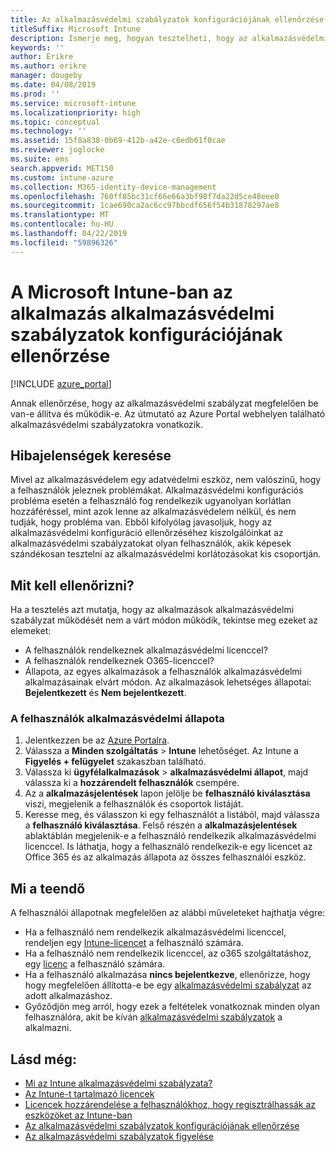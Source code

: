 ```yaml
---
title: Az alkalmazásvédelmi szabályzatok konfigurációjának ellenőrzése
titleSuffix: Microsoft Intune
description: Ismerje meg, hogyan tesztelheti, hogy az alkalmazásvédelmi szabályzat be van-e beállítva, és megfelelően működik-e a Microsoft Intune-ban.
keywords: ''
author: Erikre
ms.author: erikre
manager: dougeby
ms.date: 04/08/2019
ms.prod: ''
ms.service: microsoft-intune
ms.localizationpriority: high
ms.topic: conceptual
ms.technology: ''
ms.assetid: 15f8a838-0b69-412b-a42e-c6edb61f0cae
ms.reviewer: joglocke
ms.suite: ems
search.appverid: MET150
ms.custom: intune-azure
ms.collection: M365-identity-device-management
ms.openlocfilehash: 760ff85bc31cf66e66a3bf98f7da22d5ce48eee0
ms.sourcegitcommit: 1cae690ca2ac6cc97bbcdf656f54b31878297ae8
ms.translationtype: MT
ms.contentlocale: hu-HU
ms.lasthandoff: 04/22/2019
ms.locfileid: "59896326"
---
```

# <a name="how-to-validate-your-app-protection-policy-setup-in-microsoft-intune"></a>A Microsoft Intune-ban az alkalmazás alkalmazásvédelmi szabályzatok konfigurációjának ellenőrzése

[!INCLUDE [azure_portal](./includes/azure_portal.md)]

Annak ellenőrzése, hogy az alkalmazásvédelmi szabályzat megfelelően be van-e állítva és működik-e. Az útmutató az Azure Portal webhelyen található alkalmazásvédelmi szabályzatokra vonatkozik.

## <a name="checking-for-symptoms"></a>Hibajelenségek keresése
Mivel az alkalmazásvédelem egy adatvédelmi eszköz, nem valószínű, hogy a felhasználók jeleznek problémákat. Alkalmazásvédelmi konfigurációs probléma esetén a felhasználó fog rendelkezik ugyanolyan korlátlan hozzáféréssel, mint azok lenne az alkalmazásvédelem nélkül, és nem tudják, hogy probléma van. Ebből kifolyólag javasoljuk, hogy az alkalmazásvédelmi konfiguráció ellenőrzéséhez kiszolgálóinkat az alkalmazásvédelmi szabályzatokat olyan felhasználók, akik képesek szándékosan tesztelni az alkalmazásvédelmi korlátozásokat kis csoportján.

## <a name="what-to-check"></a>Mit kell ellenőrizni?

Ha a tesztelés azt mutatja, hogy az alkalmazások alkalmazásvédelmi szabályzat működését nem a várt módon működik, tekintse meg ezeket az elemeket:

- A felhasználók rendelkeznek alkalmazásvédelmi licenccel?
- A felhasználók rendelkeznek O365-licenccel?
- Állapota, az egyes alkalmazások a felhasználók alkalmazásvédelmi alkalmazásainak elvárt módon. Az alkalmazások lehetséges állapotai: **Bejelentkezett** és **Nem bejelentkezett**.

### <a name="user-app-protection-status"></a>A felhasználók alkalmazásvédelmi állapota
1. Jelentkezzen be az [Azure Portalra](https://portal.azure.com).
2. Válassza a **Minden szolgáltatás** > **Intune** lehetőséget. Az Intune a **Figyelés + felügyelet** szakaszban található.
3. Válassza ki **ügyfélalkalmazások** >  **alkalmazásvédelmi állapot**, majd válassza ki a **hozzárendelt felhasználók** csempére. 
4. Az a **alkalmazásjelentések** lapon jelölje be **felhasználó kiválasztása** viszi, megjelenik a felhasználók és csoportok listáját. 
5. Keresse meg, és válasszon ki egy felhasználót a listából, majd válassza a **felhasználó kiválasztása**. Felső részén a **alkalmazásjelentések** ablaktáblán megjelenik-e a felhasználó rendelkezik alkalmazásvédelmi licenccel. Is láthatja, hogy a felhasználó rendelkezik-e egy licencet az Office 365 és az alkalmazás állapota az összes felhasználói eszköz.

## <a name="what-to-do"></a>Mi a teendő
A felhasználói állapotnak megfelelően az alábbi műveleteket hajthatja végre:

- Ha a felhasználó nem rendelkezik alkalmazásvédelmi licenccel, rendeljen egy [Intune-licencet](licenses.md) a felhasználó számára.
- Ha a felhasználó nem rendelkezik licenccel, az o365 szolgáltatáshoz, egy [licenc](licenses.md) a felhasználó számára.
- Ha a felhasználó alkalmazása **nincs bejelentkezve**, ellenőrizze, hogy hogy megfelelően állította-e be egy [alkalmazásvédelmi szabályzat](app-protection-policies-validate.md) az adott alkalmazáshoz.
- Győződjön meg arról, hogy ezek a feltételek vonatkoznak minden olyan felhasználóra, akit be kíván [alkalmazásvédelmi szabályzatok](app-protection-policies-monitor.md) a alkalmazni.

## <a name="see-also"></a>Lásd még:

- [Mi az Intune alkalmazásvédelmi szabályzata?](app-protection-policies.md)
- [Az Intune-t tartalmazó licencek](licenses.md)
- [Licencek hozzárendelése a felhasználókhoz, hogy regisztrálhassák az eszközöket az Intune-ban](licenses-assign.md)
- [Az alkalmazásvédelmi szabályzatok konfigurációjának ellenőrzése](app-protection-policies-validate.md)
- [Az alkalmazásvédelmi szabályzatok figyelése](app-protection-policies-monitor.md)

